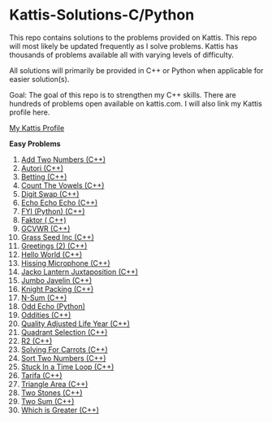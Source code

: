 ﻿# Kattis-Solutions-C/Python

This repo contains solutions to the problems provided on Kattis. This repo will most likely be updated frequently as I
solve problems. Kattis has thousands of problems available all with varying levels of difficulty.

All solutions will primarily be provided in C++ or Python when applicable for easier solution(s).

Goal: The goal of this repo is to strengthen my C++ skills. There are hundreds of problems open available on kattis.com. I will also link
my Kattis profile here.

[My Kattis Profile](https://open.kattis.com/users/justin-lutz?status=AC)

<B>Easy Problems</B>

1. [Add Two Numbers (C++)](https://github.com/jlutz096/Kattis-Solutions-C-/blob/main/Easy%20Problems/AddTwoNumbers.cpp)
2. [Autori (C++)](https://github.com/jlutz096/Kattis-Solutions-C-/blob/main/Easy%20Problems/Autori.cpp)
3. [Betting (C++)](https://github.com/jlutz096/Kattis-Solutions-C-/blob/main/Easy%20Problems/Betting.cpp)
4. [Count The Vowels (C++)](https://github.com/jlutz096/Kattis-Solutions-C-/blob/main/Easy%20Problems/CountTheVowels.cpp)
5. [Digit Swap (C++)](https://github.com/jlutz096/Kattis-Solutions-C-/blob/main/Easy%20Problems/DigitSwap.cpp)
6. [Echo Echo Echo (C++)](https://github.com/jlutz096/Kattis-Solutions-C-/blob/main/Easy%20Problems/EchoEchoEcho.cpp)
7. [FYI (Python) (C++)](https://github.com/jlutz096/Kattis-Solutions-C-/blob/main/Easy%20Problems/FYI.py)
8. [Faktor ( C++)](https://github.com/jlutz096/Kattis-Solutions-C-/blob/main/Easy%20Problems/Faktor.cpp)
9. [GCVWR (C++)](https://github.com/jlutz096/Kattis-Solutions-C-/blob/main/Easy%20Problems/GCVWR.cpp)
10. [Grass Seed Inc (C++)](https://github.com/jlutz096/Kattis-Solutions-C-/blob/main/Easy%20Problems/GrassSeed.cpp)
11. [Greetings (2) (C++)](https://github.com/jlutz096/Kattis-Solutions-C-/blob/main/Easy%20Problems/Greetings2.cpp)
12. [Hello World (C++)](https://github.com/jlutz096/Kattis-Solutions-C-/blob/main/Easy%20Problems/HelloWorld.cpp)
13. [Hissing Microphone (C++)](https://github.com/jlutz096/Kattis-Solutions-C-/blob/main/Easy%20Problems/HissingMicroPhone.cpp)
14. [Jacko Lantern Juxtaposition (C++)](https://github.com/jlutz096/Kattis-Solutions-C-/blob/main/Easy%20Problems/Jackolanternjuxtaposition.cpp)
15. [Jumbo Javelin (C++)](https://github.com/jlutz096/Kattis-Solutions-C-/blob/main/Easy%20Problems/JumboJavelin.cpp)
16. [Knight Packing (C++)](https://github.com/jlutz096/Kattis-Solutions-C-/blob/main/Easy%20Problems/KnightPacking.cpp)
17. [N-Sum (C++)](https://github.com/jlutz096/Kattis-Solutions-C-/blob/main/Easy%20Problems/NSum.cpp)
18. [Odd Echo (Python)](https://github.com/jlutz096/Kattis-Solutions-C-/blob/main/Easy%20Problems/OddEcho.py)
18. [Oddities (C++)](https://github.com/jlutz096/Kattis-Solutions-C-/blob/main/Easy%20Problems/Oddities.cpp)
19. [Quality Adjusted Life Year (C++)](https://github.com/jlutz096/Kattis-Solutions-C-/blob/main/Easy%20Problems/Quality-Adjusted_Life_Year.cpp)
20. [Quadrant Selection (C++)](https://github.com/jlutz096/Kattis-Solutions-C-/blob/main/Easy%20Problems/Quandrant_Selection.cpp)
21. [R2 (C++)](https://github.com/jlutz096/Kattis-Solutions-C-/blob/main/Easy%20Problems/R2.cpp)
22. [Solving For Carrots (C++)](https://github.com/jlutz096/Kattis-Solutions-C-/blob/main/Easy%20Problems/SolvingForCarrots.cpp)
23. [Sort Two Numbers (C++)](https://github.com/jlutz096/Kattis-Solutions-C-/blob/main/Easy%20Problems/SortTwoNumbers.cpp)
24. [Stuck In a Time Loop (C++)](https://github.com/jlutz096/Kattis-Solutions-C-/blob/main/Easy%20Problems/StuckInATimeLoop.cpp)
25. [Tarifa (C++)](https://github.com/jlutz096/Kattis-Solutions-C-/blob/main/Easy%20Problems/Tarifa.cpp)
26. [Triangle Area (C++)](https://github.com/jlutz096/Kattis-Solutions-C-/blob/main/Easy%20Problems/TriangleArea.cpp)
27. [Two Stones (C++)](https://github.com/jlutz096/Kattis-Solutions-C-/blob/main/Easy%20Problems/TwoStones.cpp)
28. [Two Sum (C++)](https://github.com/jlutz096/Kattis-Solutions-C-/blob/main/Easy%20Problems/TwoSum.cpp)
29. [Which is Greater (C++)](https://github.com/jlutz096/Kattis-Solutions-C-/blob/main/Easy%20Problems/WhichIsGreater.cpp)
    